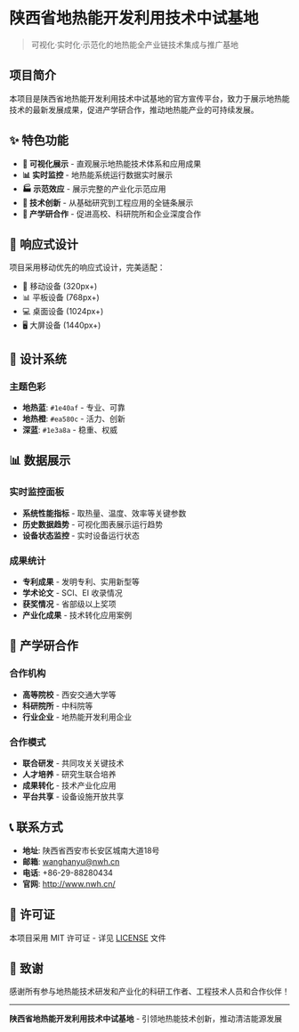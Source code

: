 # 陕西省地热能开发利用技术中试基地

> 可视化·实时化·示范化的地热能全产业链技术集成与推广基地

## 项目简介

本项目是陕西省地热能开发利用技术中试基地的官方宣传平台，致力于展示地热能技术的最新发展成果，促进产学研合作，推动地热能产业的可持续发展。

## ✨ 特色功能

- **🎯 可视化展示** - 直观展示地热能技术体系和应用成果
- **📊 实时监控** - 地热能系统运行数据实时展示
- **🏭 示范效应** - 展示完整的产业化示范应用
- **🔬 技术创新** - 从基础研究到工程应用的全链条展示
- **🤝 产学研合作** - 促进高校、科研院所和企业深度合作

## 📱 响应式设计

项目采用移动优先的响应式设计，完美适配：

- 📱 移动设备 (320px+)
- 📊 平板设备 (768px+)
- 💻 桌面设备 (1024px+)
- 🖥️ 大屏设备 (1440px+)

## 🎨 设计系统

### 主题色彩

- **地热蓝**: `#1e40af` - 专业、可靠
- **地热橙**: `#ea580c` - 活力、创新
- **深蓝**: `#1e3a8a` - 稳重、权威

## 📊 数据展示

### 实时监控面板

- **系统性能指标** - 取热量、温度、效率等关键参数
- **历史数据趋势** - 可视化图表展示运行趋势
- **设备状态监控** - 实时设备运行状态

### 成果统计

- **专利成果** - 发明专利、实用新型等
- **学术论文** - SCI、EI 收录情况
- **获奖情况** - 省部级以上奖项
- **产业化成果** - 技术转化应用案例

## 🤝 产学研合作

### 合作机构

- **高等院校** - 西安交通大学等
- **科研院所** - 中科院等
- **行业企业** - 地热能开发利用企业

### 合作模式

- **联合研发** - 共同攻关关键技术
- **人才培养** - 研究生联合培养
- **成果转化** - 技术产业化应用
- **平台共享** - 设备设施开放共享

## 📞 联系方式

- **地址**: 陕西省西安市长安区城南大道18号
- **邮箱**: wanghanyu@nwh.cn
- **电话**: +86-29-88280434
- **官网**: http://www.nwh.cn/

## 📄 许可证

本项目采用 MIT 许可证 - 详见 [LICENSE](LICENSE) 文件

## 🙏 致谢

感谢所有参与地热能技术研发和产业化的科研工作者、工程技术人员和合作伙伴！

---

**陕西省地热能开发利用技术中试基地** - 引领地热能技术创新，推动清洁能源发展
